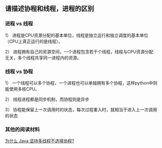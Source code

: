 ## 请描述协程和线程，进程的区别

### 进程 vs 线程

1） 进程是CPU资源分配的基本单位，线程是独立运行和独立调度的基本单位（CPU上真正运行的是线程）。    

2） 进程拥有自己的资源空间，一个进程包含若干个线程，线程与CPU资源分配无关，多个线程共享同一进程内的资源。    

### 线程 vs 协程

1） 一个线程可以多个协程，一个进程也可以单独拥有多个协程，这样python中则能使用多核CPU。

2） 线程进程都是同步机制，而协程则是异步

3） 协程能保留上一次调用时的状态，每次过程重入时，就相当于进入上一次调用的状态

### 其他的阅读材料

[为什么 Java 坚持多线程不选择协程?](https://www.zhihu.com/question/332042250)
